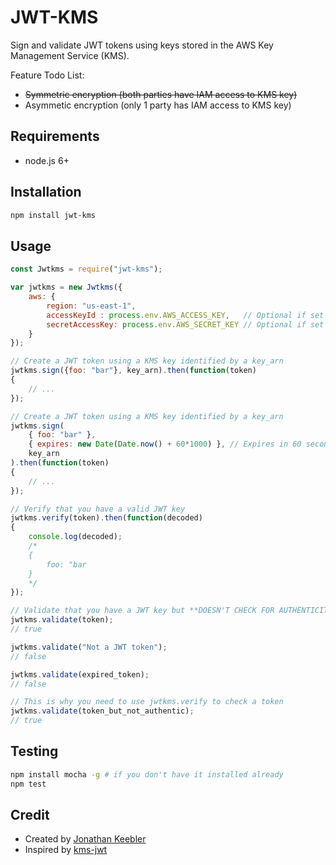 # JWT-KMS

Sign and validate JWT tokens using keys stored in the AWS Key Management Service (KMS). 

Feature Todo List:
- <strike>Symmetric encryption (both parties have IAM access to KMS key)</strike>
- Asymmetic encryption (only 1 party has IAM access to KMS key)

## Requirements
- node.js 6+

## Installation
```sh
npm install jwt-kms
```

## Usage

```js
const Jwtkms = require("jwt-kms");

var jwtkms = new Jwtkms({
    aws: {
        region: "us-east-1",
        accessKeyId : process.env.AWS_ACCESS_KEY,	// Optional if set in environment
        secretAccessKey: process.env.AWS_SECRET_KEY	// Optional if set in environment
    }
});

// Create a JWT token using a KMS key identified by a key_arn
jwtkms.sign({foo: "bar"}, key_arn).then(function(token)
{
    // ...
});

// Create a JWT token using a KMS key identified by a key_arn
jwtkms.sign(
    { foo: "bar" }, 
    { expires: new Date(Date.now() + 60*1000) }, // Expires in 60 seconds
    key_arn
).then(function(token)
{
    // ...
});

// Verify that you have a valid JWT key
jwtkms.verify(token).then(function(decoded)
{
    console.log(decoded);
    /* 
    {
        foo: "bar
    }
    */
});

// Validate that you have a JWT key but **DOESN'T CHECK FOR AUTHENTICITY**
jwtkms.validate(token);
// true

jwtkms.validate("Not a JWT token");
// false

jwtkms.validate(expired_token);
// false

// This is why you need to use jwtkms.verify to check a token
jwtkms.validate(token_but_not_authentic);
// true

```

## Testing

```sh
npm install mocha -g # if you don't have it installed already
npm test
```

## Credit 

- Created by  [Jonathan Keebler](http://www.keebler.net)
- Inspired by [kms-jwt](https://github.com/bombbomb/kms-jwt)
